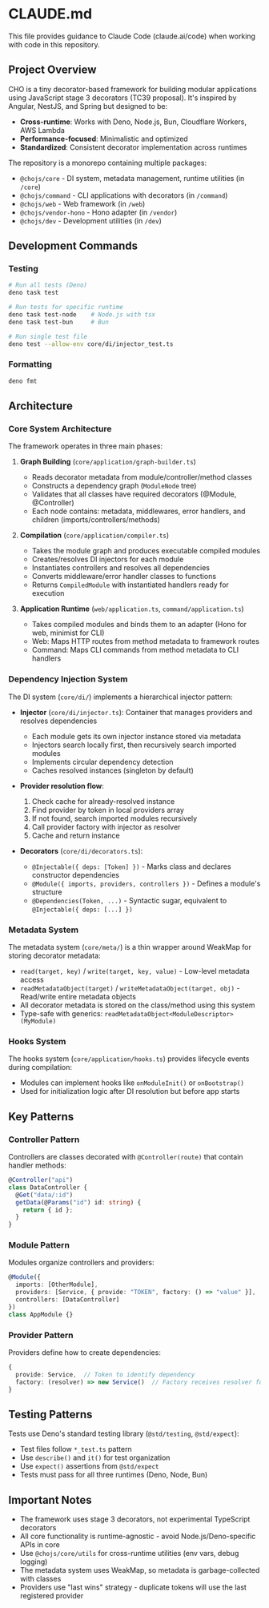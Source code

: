 # CLAUDE.md

This file provides guidance to Claude Code (claude.ai/code) when working with code in this repository.

## Project Overview

CHO is a tiny decorator-based framework for building modular applications using JavaScript stage 3 decorators (TC39 proposal). It's inspired by Angular, NestJS, and Spring but designed to be:
- **Cross-runtime**: Works with Deno, Node.js, Bun, Cloudflare Workers, AWS Lambda
- **Performance-focused**: Minimalistic and optimized
- **Standardized**: Consistent decorator implementation across runtimes

The repository is a monorepo containing multiple packages:
- `@chojs/core` - DI system, metadata management, runtime utilities (in `/core`)
- `@chojs/command` - CLI applications with decorators (in `/command`)
- `@chojs/web` - Web framework (in `/web`)
- `@chojs/vendor-hono` - Hono adapter (in `/vendor`)
- `@chojs/dev` - Development utilities (in `/dev`)

## Development Commands

### Testing
```bash
# Run all tests (Deno)
deno task test

# Run tests for specific runtime
deno task test-node    # Node.js with tsx
deno task test-bun     # Bun

# Run single test file
deno test --allow-env core/di/injector_test.ts
```

### Formatting
```bash
deno fmt
```

## Architecture

### Core System Architecture

The framework operates in three main phases:

1. **Graph Building** (`core/application/graph-builder.ts`)
   - Reads decorator metadata from module/controller/method classes
   - Constructs a dependency graph (`ModuleNode` tree)
   - Validates that all classes have required decorators (@Module, @Controller)
   - Each node contains: metadata, middlewares, error handlers, and children (imports/controllers/methods)

2. **Compilation** (`core/application/compiler.ts`)
   - Takes the module graph and produces executable compiled modules
   - Creates/resolves DI injectors for each module
   - Instantiates controllers and resolves all dependencies
   - Converts middleware/error handler classes to functions
   - Returns `CompiledModule` with instantiated handlers ready for execution

3. **Application Runtime** (`web/application.ts`, `command/application.ts`)
   - Takes compiled modules and binds them to an adapter (Hono for web, minimist for CLI)
   - Web: Maps HTTP routes from method metadata to framework routes
   - Command: Maps CLI commands from method metadata to CLI handlers

### Dependency Injection System

The DI system (`core/di/`) implements a hierarchical injector pattern:

- **Injector** (`core/di/injector.ts`): Container that manages providers and resolves dependencies
  - Each module gets its own injector instance stored via metadata
  - Injectors search locally first, then recursively search imported modules
  - Implements circular dependency detection
  - Caches resolved instances (singleton by default)

- **Provider resolution flow**:
  1. Check cache for already-resolved instance
  2. Find provider by token in local providers array
  3. If not found, search imported modules recursively
  4. Call provider factory with injector as resolver
  5. Cache and return instance

- **Decorators** (`core/di/decorators.ts`):
  - `@Injectable({ deps: [Token] })` - Marks class and declares constructor dependencies
  - `@Module({ imports, providers, controllers })` - Defines a module's structure
  - `@Dependencies(Token, ...)` - Syntactic sugar, equivalent to `@Injectable({ deps: [...] })`

### Metadata System

The metadata system (`core/meta/`) is a thin wrapper around WeakMap for storing decorator metadata:
- `read(target, key)` / `write(target, key, value)` - Low-level metadata access
- `readMetadataObject(target)` / `writeMetadataObject(target, obj)` - Read/write entire metadata objects
- All decorator metadata is stored on the class/method using this system
- Type-safe with generics: `readMetadataObject<ModuleDescriptor>(MyModule)`

### Hooks System

The hooks system (`core/application/hooks.ts`) provides lifecycle events during compilation:
- Modules can implement hooks like `onModuleInit()` or `onBootstrap()`
- Used for initialization logic after DI resolution but before app starts

## Key Patterns

### Controller Pattern
Controllers are classes decorated with `@Controller(route)` that contain handler methods:
```ts
@Controller("api")
class DataController {
  @Get("data/:id")
  getData(@Params("id") id: string) {
    return { id };
  }
}
```

### Module Pattern
Modules organize controllers and providers:
```ts
@Module({
  imports: [OtherModule],
  providers: [Service, { provide: "TOKEN", factory: () => "value" }],
  controllers: [DataController]
})
class AppModule {}
```

### Provider Pattern
Providers define how to create dependencies:
```ts
{
  provide: Service,  // Token to identify dependency
  factory: (resolver) => new Service()  // Factory receives resolver for nested deps
}
```

## Testing Patterns

Tests use Deno's standard testing library (`@std/testing`, `@std/expect`):
- Test files follow `*_test.ts` pattern
- Use `describe()` and `it()` for test organization
- Use `expect()` assertions from `@std/expect`
- Tests must pass for all three runtimes (Deno, Node, Bun)

## Important Notes

- The framework uses stage 3 decorators, not experimental TypeScript decorators
- All core functionality is runtime-agnostic - avoid Node.js/Deno-specific APIs in core
- Use `@chojs/core/utils` for cross-runtime utilities (env vars, debug logging)
- The metadata system uses WeakMap, so metadata is garbage-collected with classes
- Providers use "last wins" strategy - duplicate tokens will use the last registered provider
